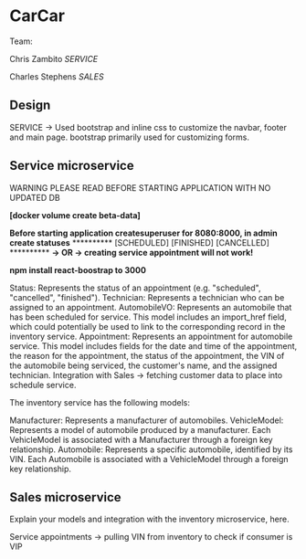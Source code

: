 # CarCar

Team:

Chris Zambito *SERVICE*

Charles Stephens *SALES*

## Design

SERVICE -> Used bootstrap and inline css to customize the navbar, footer and main page. bootstrap primarily used for customizing forms.

## Service microservice


WARNING PLEASE READ BEFORE STARTING APPLICATION WITH NO UPDATED DB

**[docker volume create beta-data]**

**Before starting application createsuperuser for 8080:8000, in admin create statuses**
**********   [SCHEDULED]    [FINISHED]    [CANCELLED]   **********
**-> OR -> creating service appointment will not work!**

**npm install react-boostrap to 3000**

Status: Represents the status of an appointment (e.g. "scheduled", "cancelled", "finished").
Technician: Represents a technician who can be assigned to an appointment.
AutomobileVO: Represents an automobile that has been scheduled for service. This model includes an import_href field, which could potentially be used to link to the corresponding record in the inventory service.
Appointment: Represents an appointment for automobile service. This model includes fields for the date and time of the appointment, the reason for the appointment, the status of the appointment, the VIN of the automobile being serviced, the customer's name, and the assigned technician.
Integration with Sales -> fetching customer data to place into schedule service.

The inventory service has the following models:

Manufacturer: Represents a manufacturer of automobiles.
VehicleModel: Represents a model of automobile produced by a manufacturer. Each VehicleModel is associated with a Manufacturer through a foreign key relationship.
Automobile: Represents a specific automobile, identified by its VIN. Each Automobile is associated with a VehicleModel through a foreign key relationship.


## Sales microservice



Explain your models and integration with the inventory
microservice, here.

Service appointments -> pulling VIN from inventory to check if consumer is VIP
